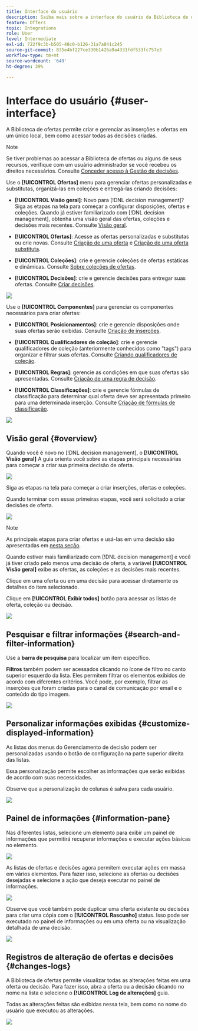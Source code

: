 ```yaml
---
title: Interface do usuário
description: Saiba mais sobre a interface do usuário da Biblioteca de ofertas
feature: Offers
topic: Integrations
role: User
level: Intermediate
exl-id: 722f9c3b-b505-48c0-b126-31a7a841c245
source-git-commit: 835e4bf227ce330b1426a9a4331fdf533fc757e3
workflow-type: tm+mt
source-wordcount: '649'
ht-degree: 39%

---
```


# Interface do usuário {#user-interface}

A Biblioteca de ofertas permite criar e gerenciar as inserções e ofertas em um único local, bem como acessar todas as decisões criadas.

>[!NOTE]
>
>Se tiver problemas ao acessar a Biblioteca de ofertas ou alguns de seus recursos, verifique com um usuário administrador se você recebeu os direitos necessários. Consulte [Conceder acesso à Gestão de decisões](starting-offer-decisioning.md#granting-acess-to-decision-management).

Use o  **[!UICONTROL Ofertas]** menu para gerenciar ofertas personalizadas e substitutas, organizá-las em coleções e entregá-las criando decisões:

* **[!UICONTROL Visão geral]**: Novo para [!DNL decision management]? Siga as etapas na tela para começar a configurar disposições, ofertas e coleções. Quando já estiver familiarizado com [!DNL decision management], obtenha uma visão geral das ofertas, coleções e decisões mais recentes. Consulte [Visão geral](#overview).

* **[!UICONTROL Ofertas]**: Acesse as ofertas personalizadas e substitutas ou crie novas. Consulte [Criação de uma oferta](../offer-library/creating-personalized-offers.md) e [Criação de uma oferta substituta](../offer-library/creating-fallback-offers.md).

* **[!UICONTROL Coleções]**: crie e gerencie coleções de ofertas estáticas e dinâmicas. Consulte [Sobre coleções de ofertas](../offer-library/creating-collections.md).

* **[!UICONTROL Decisões]**: crie e gerencie decisões para entregar suas ofertas. Consulte [Criar decisões](../offer-activities/create-offer-activities.md).

![](../assets/offers_menu.png)

Use o  **[!UICONTROL Componentes]** para gerenciar os componentes necessários para criar ofertas:

* **[!UICONTROL Posicionamentos]**: crie e gerencie disposições onde suas ofertas serão exibidas. Consulte [Criação de inserções](../offer-library/creating-placements.md).

* **[!UICONTROL Qualificadores de coleção]**: crie e gerencie qualificadores de coleção (anteriormente conhecidos como &quot;tags&quot;) para organizar e filtrar suas ofertas. Consulte [Criando qualificadores de coleção](../offer-library/creating-tags.md).

* **[!UICONTROL Regras]**: gerencie as condições em que suas ofertas são apresentadas. Consulte [Criação de uma regra de decisão](../offer-library/creating-decision-rules.md).

* **[!UICONTROL Classificações]**: crie e gerencie fórmulas de classificação para determinar qual oferta deve ser apresentada primeiro para uma determinada inserção. Consulte [Criação de fórmulas de classificação](../ranking/create-ranking-formulas.md).

![](../assets/offer_activities.png)

## Visão geral {#overview}

Quando você é novo no [!DNL decision management], o **[!UICONTROL Visão geral]** A guia orienta você sobre as etapas principais necessárias para começar a criar sua primeira decisão de oferta.

![](../assets/overview_onboarding.png)

Siga as etapas na tela para começar a criar inserções, ofertas e coleções.

Quando terminar com essas primeiras etapas, você será solicitado a criar decisões de oferta.

![](../assets/overview_collection-created.png)

>[!NOTE]
>
>As principais etapas para criar ofertas e usá-las em uma decisão são apresentadas em [nesta seção](../offer-library/key-steps.md).

Quando estiver mais familiarizado com [!DNL decision management] e você já tiver criado pelo menos uma decisão de oferta, a variável **[!UICONTROL Visão geral]** exibe as ofertas, as coleções e as decisões mais recentes.

Clique em uma oferta ou em uma decisão para acessar diretamente os detalhes do item selecionado.

Clique em **[!UICONTROL Exibir todos]** botão para acessar as listas de oferta, coleção ou decisão.

![](../assets/overview_view-all.png)

## Pesquisar e filtrar informações {#search-and-filter-information}

Use a **barra de pesquisa** para localizar um item específico.

**Filtros** também podem ser acessados clicando no ícone de filtro no canto superior esquerdo da lista. Eles permitem filtrar os elementos exibidos de acordo com diferentes critérios. Você pode, por exemplo, filtrar as inserções que foram criadas para o canal de comunicação por email e o conteúdo do tipo imagem.

![](../assets/filters.png)

## Personalizar informações exibidas {#customize-displayed-information}

As listas dos menus do Gerenciamento de decisão podem ser personalizadas usando o botão de configuração na parte superior direita das listas.

Essa personalização permite escolher as informações que serão exibidas de acordo com suas necessidades.

Observe que a personalização de colunas é salva para cada usuário.

![](../assets/columns.png)

## Painel de informações {#information-pane}

Nas diferentes listas, selecione um elemento para exibir um painel de informações que permitirá recuperar informações e executar ações básicas no elemento.

![](../assets/information-pane.png)

As listas de ofertas e decisões agora permitem executar ações em massa em vários elementos. Para fazer isso, selecione as ofertas ou decisões desejadas e selecione a ação que deseja executar no painel de informações.

![](../assets/bulk-actions.png)

Observe que você também pode duplicar uma oferta existente ou decisões para criar uma cópia com o **[!UICONTROL Rascunho]** status. Isso pode ser executado no painel de informações ou em uma oferta ou na visualização detalhada de uma decisão.

![](../assets/duplicate-offer.png)

## Registros de alteração de ofertas e decisões {#changes-logs}

A Biblioteca de ofertas permite visualizar todas as alterações feitas em uma oferta ou decisão. Para fazer isso, abra a oferta ou a decisão clicando no nome na lista e selecione o **[!UICONTROL Log de alterações]** guia.

Todas as alterações feitas são exibidas nessa tela, bem como no nome do usuário que executou as alterações.

![](../assets/change-logs.png)
